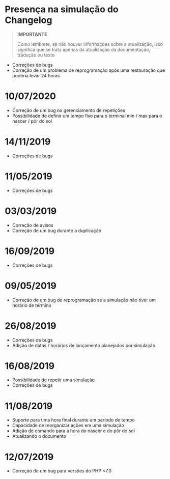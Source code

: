 # Presença na simulação do Changelog

>**IMPORTANTE**
>
>Como lembrete, se não houver informações sobre a atualização, isso significa que se trata apenas da atualização da documentação, tradução ou texto

- Correções de bugs
- Correção de um problema de reprogramação após uma restauração que poderia levar 24 horas

# 10/07/2020

- Correção de um bug no gerenciamento de repetições
- Possibilidade de definir um tempo fixo para o terminal min / max para o nascer / pôr do sol

# 14/11/2019

- Correções de bugs

# 11/05/2019

- Correções de bugs

# 03/03/2019

- Correção de avisos
- Correção de um bug durante a duplicação

# 16/09/2019

- Correções de bugs

# 09/05/2019

- Correção de um bug de reprogramação se a simulação não tiver um horário de término

# 26/08/2019

- Correções de bugs
- Adição de datas / horários de lançamento planejados por simulação

# 16/08/2019

- Possibilidade de repetir uma simulação
- Correções de bugs

# 11/08/2019

- Suporte para uma hora final durante um período de tempo
- Capacidade de reorganizar ações em uma simulação
- Adição de comando para a hora do nascer e do pôr do sol
- Atualizando o documento

# 12/07/2019

- Correção de um bug para versões do PHP <7.0
